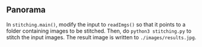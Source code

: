 ## Panorama

In `stitching.main()`, modify the input to `readImgs()` so that it points to a folder containing images to be stitched. Then, do `python3 stitching.py` to stitch the input images. The result image is written to `./images/results.jpg`.